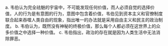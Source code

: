 a. 韦伯认为完全祛魅的宇宙中，不可能发现任何价值，而人必须自觉的选择价值，人的行为是有意图的行为，意图中包含着价值，韦伯见到资本主义和官僚制度联合起来吞噬人类自由的现象，指出唯一的办法就是采用自由主义和民主的政治制度。
b. 韦伯认为，既然没有神秘的终极价值，那么每个人都必须在这世界上的众多价值之中选择一种价值。
c. 韦伯指出，政治的存在就是因为人类生活中无法消除罪恶。
